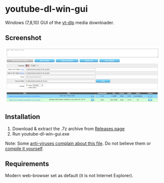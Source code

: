 # youtube-dl-win-gui
Windows (7,8,10) GUI of the [yt-dlp](https://github.com/yt-dlp/yt-dlp/) media downloader.

## Screenshot
![youtube-dl-win-gui main window](https://raw.githubusercontent.com/rogit/youtube-dl-win-gui/screenshots/builds/screenshot.png)

## Installation

1. Download & extract the .7z archive from [Releases page](https://github.com/rogit/youtube-dl-win-gui/releases)
2. Run youtube-dl-win-gui.exe

Note: Some [anti-viruses complain about this file](https://www.virustotal.com/gui/file/7281c8a0beab47dcdbc49f2ff91a7f20bc941f4430064abc057dce572ffdc4ae). Do not believe them or [compile it yourself](https://github.com/rogit/windows-desktop-web-app).

## Requirements

Modern web-browser set as default (it is not Internet Explorer).
